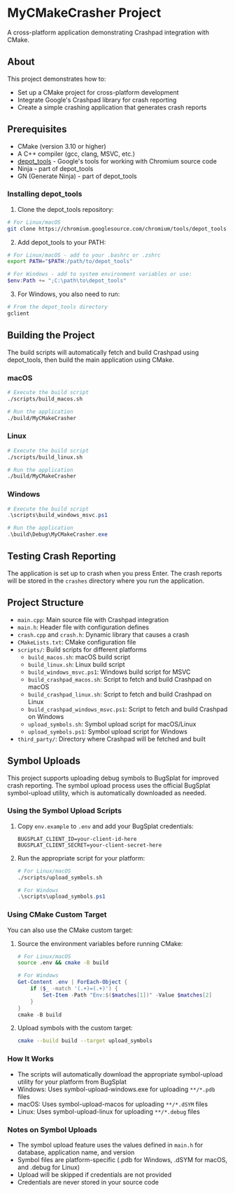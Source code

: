 # MyCMakeCrasher Project

A cross-platform application demonstrating Crashpad integration with CMake.

## About

This project demonstrates how to:
- Set up a CMake project for cross-platform development
- Integrate Google's Crashpad library for crash reporting
- Create a simple crashing application that generates crash reports

## Prerequisites

- CMake (version 3.10 or higher)
- A C++ compiler (gcc, clang, MSVC, etc.)
- [depot_tools](https://commondatastorage.googleapis.com/chrome-infra-docs/flat/depot_tools/docs/html/depot_tools_tutorial.html#_setting_up) - Google's tools for working with Chromium source code
- Ninja - part of depot_tools
- GN (Generate Ninja) - part of depot_tools

### Installing depot_tools

1. Clone the depot_tools repository:

```bash
# For Linux/macOS
git clone https://chromium.googlesource.com/chromium/tools/depot_tools.git
```

2. Add depot_tools to your PATH:

```bash
# For Linux/macOS - add to your .bashrc or .zshrc
export PATH="$PATH:/path/to/depot_tools"
```

```powershell
# For Windows - add to system environment variables or use:
$env:Path += ";C:\path\to\depot_tools"
```

3. For Windows, you also need to run:

```powershell
# From the depot_tools directory
gclient
```

## Building the Project

The build scripts will automatically fetch and build Crashpad using depot_tools, then build the main application using CMake.

### macOS

```bash
# Execute the build script
./scripts/build_macos.sh

# Run the application
./build/MyCMakeCrasher
```

### Linux

```bash
# Execute the build script
./scripts/build_linux.sh

# Run the application
./build/MyCMakeCrasher
```

### Windows

```powershell
# Execute the build script
.\scripts\build_windows_msvc.ps1

# Run the application
.\build\Debug\MyCMakeCrasher.exe
```

## Testing Crash Reporting

The application is set up to crash when you press Enter. The crash reports will be stored in the `crashes` directory where you run the application.

## Project Structure

- `main.cpp`: Main source file with Crashpad integration
- `main.h`: Header file with configuration defines
- `crash.cpp` and `crash.h`: Dynamic library that causes a crash
- `CMakeLists.txt`: CMake configuration file
- `scripts/`: Build scripts for different platforms
  - `build_macos.sh`: macOS build script
  - `build_linux.sh`: Linux build script
  - `build_windows_msvc.ps1`: Windows build script for MSVC
  - `build_crashpad_macos.sh`: Script to fetch and build Crashpad on macOS
  - `build_crashpad_linux.sh`: Script to fetch and build Crashpad on Linux
  - `build_crashpad_windows_msvc.ps1`: Script to fetch and build Crashpad on Windows
  - `upload_symbols.sh`: Symbol upload script for macOS/Linux
  - `upload_symbols.ps1`: Symbol upload script for Windows
- `third_party/`: Directory where Crashpad will be fetched and built 

## Symbol Uploads

This project supports uploading debug symbols to BugSplat for improved crash reporting. The symbol upload process uses the official BugSplat symbol-upload utility, which is automatically downloaded as needed.

### Using the Symbol Upload Scripts

1. Copy `env.example` to `.env` and add your BugSplat credentials:
   ```
   BUGSPLAT_CLIENT_ID=your-client-id-here
   BUGSPLAT_CLIENT_SECRET=your-client-secret-here
   ```

2. Run the appropriate script for your platform:
   ```bash
   # For Linux/macOS
   ./scripts/upload_symbols.sh
   ```
   ```powershell
   # For Windows
   .\scripts\upload_symbols.ps1
   ```

### Using CMake Custom Target

You can also use the CMake custom target:

1. Source the environment variables before running CMake:
   ```bash
   # For Linux/macOS
   source .env && cmake -B build
   ```
   ```powershell
   # For Windows
   Get-Content .env | ForEach-Object { 
       if ($_ -match '(.+)=(.+)') { 
           Set-Item -Path "Env:$($matches[1])" -Value $matches[2]
       }
   }
   cmake -B build
   ```

2. Upload symbols with the custom target:
   ```bash
   cmake --build build --target upload_symbols
   ```

### How It Works

- The scripts will automatically download the appropriate symbol-upload utility for your platform from BugSplat
- Windows: Uses symbol-upload-windows.exe for uploading `**/*.pdb` files
- macOS: Uses symbol-upload-macos for uploading `**/*.dSYM` files
- Linux: Uses symbol-upload-linux for uploading `**/*.debug` files

### Notes on Symbol Uploads

- The symbol upload feature uses the values defined in `main.h` for database, application name, and version
- Symbol files are platform-specific (.pdb for Windows, .dSYM for macOS, and .debug for Linux)
- Upload will be skipped if credentials are not provided
- Credentials are never stored in your source code 